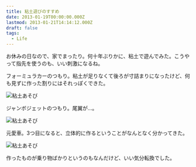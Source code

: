 ```yaml
---
title: 粘土遊びのすすめ
date: 2013-01-19T00:00:00.000Z
lastmod: 2013-01-21T14:14:12.000Z
draft: false
tags:
  - Life
---
```


お休みの日なので、家でまったり。何十年ぶりかに、粘土で遊んでみた。こうやって指先を使うのも、いい刺激になるね。

フォーミュラカーのつもり。粘土が足りなくて後ろが寸詰まりになったけど、何も見ずに作った割りにはそれっぽくできた。

![粘土あそび](@/assets/flickr/8401239903.jpg "粘土あそび")

ジャンボジェットのつもり。尾翼が…。

![粘土あそび](@/assets/flickr/8401239987.jpg "粘土あそび")

元愛車。3つ目になると、立体的に作るということがなんとなく分かってきた。

![粘土あそび](@/assets/flickr/8402329268.jpg "粘土あそび")

作ったものが乗り物ばかりというのもなんだけど、いい気分転換でした。
